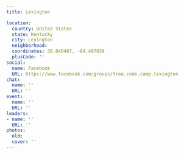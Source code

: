 ```yaml
---
title: Lexington

location:
  country: United States
  state: Kentucky
  city: Lexington
  neighborhood: 
  coordinates: 38.046407, -84.497039
  plusCode: ''
social:
  name: Facebook
  URL: https://www.facebook.com/groups/free.code.camp.lexington
chat:
  name: ''
  URL: ''
event:
  name: ''
  URL: ''
leaders:
- name: ''
  URL: ''
photos:
  old: 
  cover: ''
---
```

